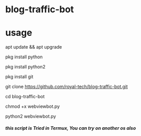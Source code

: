 # blog-traffic-bot

# usage

apt update && apt upgrade

pkg install python

pkg install python2

pkg install git

git clone https://github.com/royal-tech/blog-traffic-bot.git 

cd blog-traffic-bot

chmod +x webviewbot.py

python2 webviewbot.py <your website post link >

##### this script is Tried in Termux, You can try on another os also
